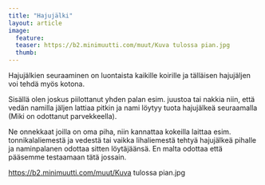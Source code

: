 ```yaml
---
title: "Hajujälki"
layout: article
image:
  feature:
  teaser: https://b2.minimuutti.com/muut/Kuva tulossa pian.jpg
  thumb:
---
```


Hajujälkien seuraaminen on luontaista kaikille koirille ja tälläisen hajujäljen voi tehdä myös kotona.

Sisällä olen joskus piilottanut yhden palan esim. juustoa tai nakkia niin, että vedän namilla jäljen lattiaa pitkin ja nami löytyy tuota hajujälkeä seuraamalla (Miki on odottanut parvekkeella).

Ne onnekkaat joilla on oma piha, niin kannattaa kokeilla laittaa esim. tonnikalaliemestä ja vedestä tai vaikka lihaliemestä tehtyä hajujälkeä pihalle ja naminpalanen odottaa sitten löytäjäänsä. En malta odottaa että pääsemme testaamaan tätä jossain.


https://b2.minimuutti.com/muut/Kuva tulossa pian.jpg